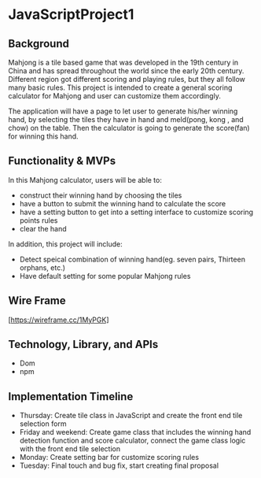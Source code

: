 # JavaScriptProject1

## Background

Mahjong is a tile based game that was developed in the 19th century in China and has spread throughout the world since the early 20th century. Different region got different scoring and playing rules, but they all follow many basic rules. This project is intended to create a general scoring calculator for Mahjong and user can customize them accordingly.

The application will have a page to let user to generate his/her winning hand, by selecting the tiles they have in hand and meld(pong, kong , and chow) on the table. Then the calculator is going to generate the score(fan) for winning this hand.

## Functionality & MVPs

In this Mahjong calculator, users will be able to:
- construct their winning hand by choosing the tiles
- have a button to submit the winning hand to calculate the score
- have a setting button to get into a setting interface to customize scoring points rules
- clear the hand

In addition, this project will include:
- Detect speical combination of winning hand(eg. seven pairs, Thirteen orphans, etc.)
- Have default setting for some popular Mahjong rules


## Wire Frame
[https://wireframe.cc/1MyPGK]
## Technology, Library, and APIs
- Dom
- npm

## Implementation Timeline
- Thursday: Create tile class in JavaScript and create the front end tile selection form
- Friday and weekend: Create game class that includes the winning hand detection function and score calculator, connect the game class logic with the front end tile selection
- Monday: Create setting bar for customize scoring rules
- Tuesday: Final touch and bug fix, start creating final proposal
